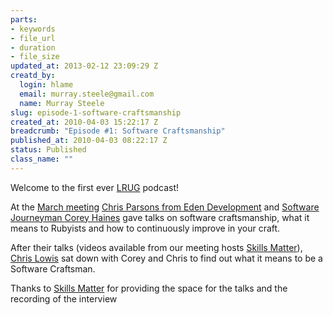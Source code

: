```yaml
--- 
parts: 
- keywords
- file_url
- duration
- file_size
updated_at: 2013-02-12 23:09:29 Z
creatd_by: 
  login: hlame
  email: murray.steele@gmail.com
  name: Murray Steele
slug: episode-1-software-craftsmanship
created_at: 2010-04-03 15:22:17 Z
breadcrumb: "Episode #1: Software Craftsmanship"
published_at: 2010-04-03 08:22:17 Z
status: Published
class_name: ""
---
```


Welcome to the first ever <a href="http://lrug.org/">LRUG</a> podcast!

At the <a href="http://lrug.org/meetings/2010/02/19/march-2010-meeting/">March meeting</a> <a href="http://www.edendevelopment.co.uk">Chris Parsons from Eden Development</a> and <a href="http://www.coreyhaines.com/">Software Journeyman Corey Haines</a> gave talks on software craftsmanship, what it means to Rubyists and how to continuously improve in your craft. 

After their talks (videos available from our meeting hosts <a href="http://skillsmatter.com/event/ajax-ria/software-craftsmanship">Skills Matter</a>), <a href="http://blog.chrislowis.co.uk/">Chris Lowis</a> sat down with Corey and Chris to find out what it means to be a Software Craftsman. 

Thanks to <a href="http://skillsmatter.com/">Skills Matter</a> for providing the space for the talks and the recording of the interview
